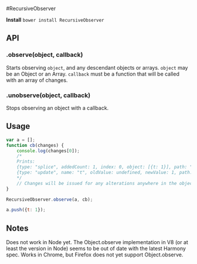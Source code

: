 #RecursiveObserver

**Install** `bower install RecursiveObserver`

## API

### .observe(object, callback)

Starts observing `object`, and any descendant objects or arrays. `object` may be an Object or an Array. `callback` must be a function that will be called with an array of changes.

### .unobserve(object, callback)

Stops observing an object with a callback.

## Usage

```javascript
var a = [];
function cb(changes) {
    console.log(changes[0]);
    /*
    Prints:
    {type: "splice", addedCount: 1, index: 0, object: [{t: 1}], path: "", removed: []}
    {type: "update", name: "t", oldValue: undefined, newValue: 1, path: "0.t"} 
    */
    // Changes will be issued for any alterations anywhere in the object tree
}

RecursiveObserver.observe(a, cb);

a.push({t: 1});
```

## Notes

Does not work in Node yet. The Object.observe implementation in V8 (or at least the version in Node) seems to be out of date with the latest Harmony spec. Works in Chrome, but Firefox does not yet support Object.observe.
